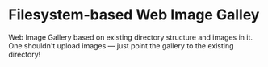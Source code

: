 # Filesystem-based Web Image Galley

Web Image Gallery based on existing directory structure and images in it.
One shouldn't upload images — just point the gallery to the existing directory! 

